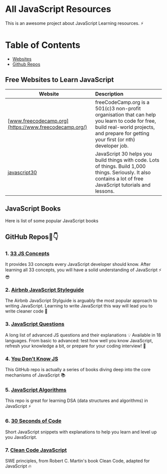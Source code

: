 # All JavaScript Resources
This is an awesome project about JavaScript Learning resources. ⚡

Table of Contents
=================
- [Websites](#websites)
- [Github Repos](#github-repos)

  
<a name="websites" />

## Free Websites to Learn JavaScript

| Website                                       | Description                                                                                                                                                                                                                   |
| --------------------------------------------- | :---------------------------------------------------------------------------------------------------------------------------------------------------------------------------------------------------------------------------- |
| [www.freecodecamp.org](https://www.freecodecamp.org/) | freeCodeCamp.org is a 501(c)3 non-profit organisation that can help you learn to code for free, build real-world projects, and prepare for getting your first (or nth) developer job.|
|[javascript30](https://javascript30.com/)|JavaScript 30 helps you build things with code. Lots of things. Build 1,000 things. Seriously. It also contains a lot of free JavaScript tutorials and lessons.|

## JavaScript Books
Here is list of some popular JavaScript books

<a name="github-repos" />

## GitHub Repos🧵👇
### 1. [33 JS Concepts](https://github.com/leonardomso/33-js-concepts)
It provides 33 concepts every JavaScript developer should know.
After learning all 33 concepts, you will have a solid understanding of JavaScript ⚡️😎
### 2. [Airbnb JavaScript Styleguide](https://github.com/airbnb/javascript)
The Airbnb JavaScript Stylguide is arguably the most popular approach to writing JavaScript.
Learning to write JavaScript this way will lead you to write cleaner code 🙌
### 3. [JavaScript Questions ](https://github.com/lydiahallie/javascript-questions)
A long list of advanced JS questions and their explanations 💡 
Available in 18 languages.
From basic to advanced: test how well you know JavaScript, refresh your knowledge a bit, or prepare for your coding interview! 🚀
### 4. [You Don’t Know JS](https://github.com/getify/You-Dont-Know-JS)
This GitHub repo is actually a series of books diving deep into the core mechanisms of JavaScript 📚
### 5. [JavaScript Algorithms](https://github.com/trekhleb/javascript-algorithms)
This repo is great for learning DSA (data structures and algorithms) in JavaScript ⚡️
### 6. [30 Seconds of Code](https://github.com/30-seconds/30-seconds-of-code)
Short JavaScript snippets with explanations to help you learn and level up you JavaScript.

### 7. [Clean Code JavaScript ](https://github.com/ryanmcdermott/clean-code-javascript)
SWE principles, from Robert C. Martin's book Clean Code, adapted for JavaScript 🔥
